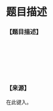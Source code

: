 # 题目描述


<h3>
【题目描述】
</h3>
<p>
<img alt="" src="/upload/image/20141112/20141112064021_92860.jpg"/> 
</p>
<p>
<img alt="" src="/upload/image/20141112/20141112064032_43944.jpg"/> 
</p>
<p>
<img alt="" src="/upload/image/20141112/20141112064041_54108.jpg"/> 
</p>
<p>
<img alt="" src="/upload/image/20141112/20141112064054_35625.jpg"/> 
</p>
<br/>
<br/>
<h3>
【来源】
</h3>
<p>
在此键入。
</p>
